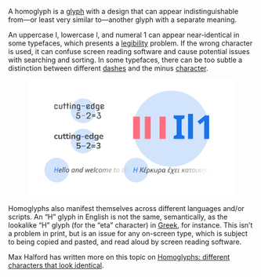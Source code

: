 
A homoglyph is a [glyph](/glossary/glyph) with a design that can appear indistinguishable from—or least very similar to—another glyph with a separate meaning.

An uppercase I, lowercase l, and numeral 1 can appear near-identical in some typefaces, which presents a [legibility](/glossary/legibility_readability) problem. If the wrong character is used, it can confuse screen reading software and cause potential issues with searching and sorting. In some typefaces, there can be too subtle a distinction between different [dashes](/glossary/dashes) and the minus [character](/glossary/character).

<figure>

![Various examples of glyphs that appear to be homoglyphs in one typeface, then rendered again in another typeface that intentionally varies their design: Hyphens and minus symbols in one example; “Il1” characters in another. Also shown: An English-language sentence using the “H” character and a Greek-language sentence using the identical-but-semantically-different “Η” character.](images/thumbnail.svg)

</figure>

Homoglyphs also manifest themselves across different languages and/or scripts. An “H” glyph in English is not the same, semantically, as the lookalike “H” glyph (for the “eta” character) in [Greek](/glossary/greek_script), for instance. This isn’t a problem in print, but is an issue for any on-screen type, which is subject to being copied and pasted, and read aloud by screen reading software.

Max Halford has written more on this topic on [Homoglyphs: different characters that look identical](https://maxhalford.github.io/blog/homoglyphs/).
